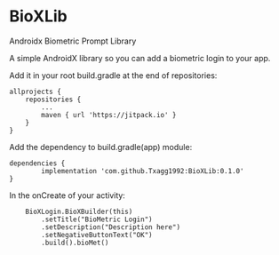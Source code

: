 # BioXLib
Androidx Biometric Prompt Library

A simple AndroidX library so you can add a biometric login to your app.

Add it in your root build.gradle at the end of repositories:

	allprojects {
		repositories {
			...
			maven { url 'https://jitpack.io' }
		}
	}
Add the dependency to build.gradle(app) module:

	dependencies {
	        implementation 'com.github.Txagg1992:BioXLib:0.1.0'
	}
        
In the onCreate of your activity:

        BioXLogin.BioXBuilder(this)
            .setTitle("BioMetric Login")
            .setDescription("Description here")
            .setNegativeButtonText("OK")
            .build().bioMet()
